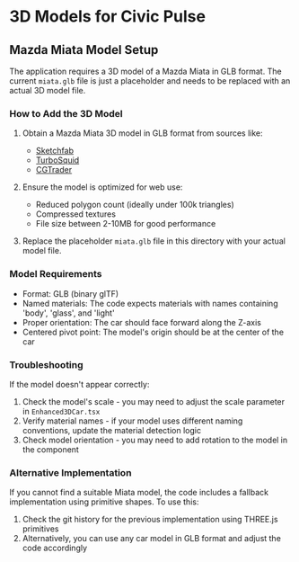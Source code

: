 # 3D Models for Civic Pulse

## Mazda Miata Model Setup

The application requires a 3D model of a Mazda Miata in GLB format. The current `miata.glb` file is just a placeholder and needs to be replaced with an actual 3D model file.

### How to Add the 3D Model

1. Obtain a Mazda Miata 3D model in GLB format from sources like:
   - [Sketchfab](https://sketchfab.com)
   - [TurboSquid](https://www.turbosquid.com)
   - [CGTrader](https://www.cgtrader.com)

2. Ensure the model is optimized for web use:
   - Reduced polygon count (ideally under 100k triangles)
   - Compressed textures
   - File size between 2-10MB for good performance

3. Replace the placeholder `miata.glb` file in this directory with your actual model file.

### Model Requirements

- Format: GLB (binary glTF)
- Named materials: The code expects materials with names containing 'body', 'glass', and 'light'
- Proper orientation: The car should face forward along the Z-axis
- Centered pivot point: The model's origin should be at the center of the car

### Troubleshooting

If the model doesn't appear correctly:

1. Check the model's scale - you may need to adjust the scale parameter in `Enhanced3DCar.tsx`
2. Verify material names - if your model uses different naming conventions, update the material detection logic
3. Check model orientation - you may need to add rotation to the model in the component

### Alternative Implementation

If you cannot find a suitable Miata model, the code includes a fallback implementation using primitive shapes. To use this:

1. Check the git history for the previous implementation using THREE.js primitives
2. Alternatively, you can use any car model in GLB format and adjust the code accordingly